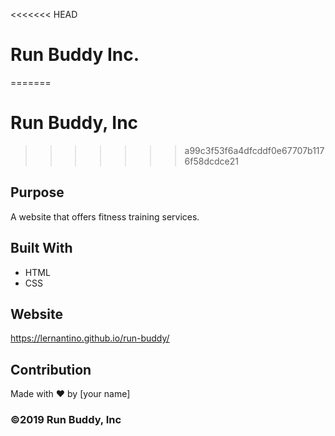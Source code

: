 <<<<<<< HEAD
# Run Buddy Inc.
=======
# Run Buddy, Inc
>>>>>>> a99c3f53f6a4dfcddf0e67707b1176f58dcdce21

## Purpose
A website that offers fitness training services. 

## Built With
* HTML
* CSS

## Website
https://lernantino.github.io/run-buddy/

## Contribution
Made with ❤️ by [your name]

### ©️2019 Run Buddy, Inc 
